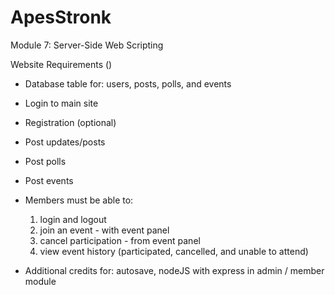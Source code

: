 # ApesStronk
Module 7: Server-Side Web Scripting

Website Requirements ()

- Database table for: users, posts, polls, and events

- Login to main site
- Registration (optional)

- Post updates/posts
- Post polls
- Post events

- Members must be able to: 
  1. login and logout
  2. join an event - with event panel
  3. cancel participation - from event panel
  4. view event history (participated, cancelled, and unable to attend)

- Additional credits for: autosave, nodeJS with express in admin / member module
